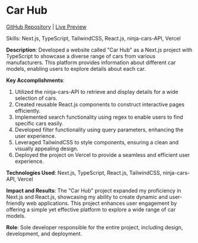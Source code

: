 # Car Hub

[GitHub Repository](https://github.com/yourusername/car-hub) | [Live Preview](https://yourusername.vercel.app)

Skills: Next.js, TypeScript, TailwindCSS, React.js, ninja-cars-API, Vercel

**Description**: Developed a website called "Car Hub" as a Next.js project with TypeScript to showcase a diverse range of cars from various manufacturers. This platform provides information about different car models, enabling users to explore details about each car.

**Key Accomplishments**:
1. Utilized the ninja-cars-API to retrieve and display details for a wide selection of cars.
2. Created reusable React.js components to construct interactive pages efficiently.
3. Implemented search functionality using regex to enable users to find specific cars easily.
4. Developed filter functionality using query parameters, enhancing the user experience.
5. Leveraged TailwindCSS to style components, ensuring a clean and visually appealing design.
6. Deployed the project on Vercel to provide a seamless and efficient user experience.

**Technologies Used**: Next.js, TypeScript, React.js, TailwindCSS, ninja-cars-API, Vercel

**Impact and Results**: The "Car Hub" project expanded my proficiency in Next.js and React.js, showcasing my ability to create dynamic and user-friendly web applications. This project enhances user engagement by offering a simple yet effective platform to explore a wide range of car models.

**Role**: Sole developer responsible for the entire project, including design, development, and deployment.
